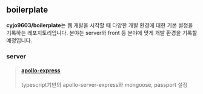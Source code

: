 ## boilerplate

**cyjo9603/boilerplate**는 웹 개발을 시작할 때 다양한 개발 환경에 대한 기본 설정을 기록하는 레포지토리입니다. 분야는 server와 front 등 분야에 맞게 개발 환경을 기록할 예정입니다.

### server

> #### [apollo-express](https://github.com/cyjo9603/boilerplate/tree/main/server/apollo-express)
>
> typescript기반의 apollo-server-express와 mongoose, passport 설정

